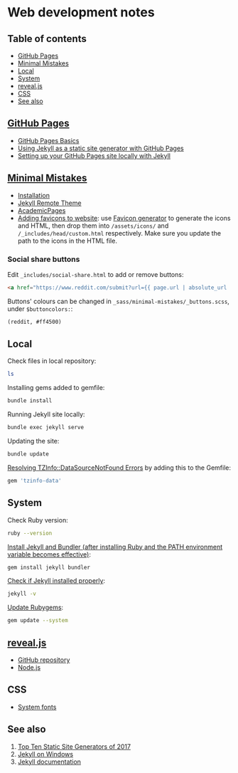 # Web development notes <!-- omit in toc -->

## Table of contents <!-- omit in toc -->
- [GitHub Pages](#github-pages)
- [Minimal Mistakes](#minimal-mistakes)
- [Local](#local)
- [System](#system)
- [reveal.js](#revealjs)
- [CSS](#css)
- [See also](#see-also)

## [GitHub Pages](https://pages.github.com/)

* [GitHub Pages Basics](https://help.github.com/en/categories/github-pages-basics)
* [Using Jekyll as a static site generator with GitHub Pages](https://help.github.com/en/articles/using-jekyll-as-a-static-site-generator-with-github-pages)
* [Setting up your GitHub Pages site locally with Jekyll](https://help.github.com/en/articles/setting-up-your-github-pages-site-locally-with-jekyll)

## [Minimal Mistakes](https://mmistakes.github.io/minimal-mistakes/)

* [Installation](https://mmistakes.github.io/minimal-mistakes/docs/installation/)
* [Jekyll Remote Theme](https://github.com/benbalter/jekyll-remote-theme)
* [AcademicPages](https://github.com/academicpages/academicpages.github.io)
* [Adding favicons to website](https://github.com/mmistakes/minimal-mistakes/issues/949): use [Favicon generator](https://realfavicongenerator.net/) to generate the icons and HTML, then drop them into `/assets/icons/` and `/_includes/head/custom.html` respectively. Make sure you update the path to the icons in the HTML file.

### Social share buttons <!-- omit in toc -->

Edit `_includes/social-share.html` to add or remove buttons:

```html
<a href="https://www.reddit.com/submit?url={{ page.url | absolute_url | url_encode }}&title={{ page.title }}" class="btn btn--reddit" title="{{ site.data.ui-text[site.locale].share_on_label }} Reddit"><i class="fab fa-fw fa-reddit" aria-hidden="true"></i><span> Reddit</span></a>
```

Buttons' colours can be changed in `_sass/minimal-mistakes/_buttons.scss`, under `$buttoncolors:`:

```html
(reddit, #ff4500)
```

## Local

Check files in local repository:

```bash
ls
```

Installing gems added to gemfile:

```bash
bundle install
```

Running Jekyll site locally:

```bash
bundle exec jekyll serve
```

Updating the site:

```bash
bundle update 
```

[Resolving TZInfo::DataSourceNotFound Errors](https://github.com/tzinfo/tzinfo/wiki/Resolving-TZInfo::DataSourceNotFound-Errors) by adding this to the Gemfile:

```ruby
gem 'tzinfo-data'
```

## System

Check Ruby version:

```bash
ruby --version
```

[Install Jekyll and Bundler (after installing Ruby and the PATH environment variable becomes effective)](https://jekyllrb.com/docs/installation/windows/):

```ruby
gem install jekyll bundler
```

[Check if Jekyll installed properly](https://jekyllrb.com/docs/installation/windows/):

```bash
jekyll -v
```

[Update Rubygems](https://github.com/jekyll/jekyll/issues/7463):

```bash
gem update --system
```

## [reveal.js](https://revealjs.com/)

* [GitHub repository](https://github.com/hakimel/reveal.js)
* [Node.js](https://nodejs.org/en/)

## CSS

* [System fonts](https://devhints.io/css-system-font-stack)

## See also

1. [Top Ten Static Site Generators of 2017](https://www.netlify.com/blog/2017/05/25/top-ten-static-site-generators-of-2017/)
2. [Jekyll on Windows](https://jekyllrb.com/docs/installation/windows/)
3. [Jekyll documentation](https://jekyllrb.com/docs/)